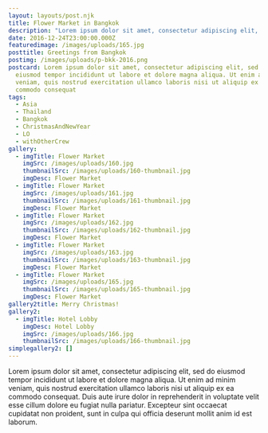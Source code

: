 ```yaml
---
layout: layouts/post.njk
title: Flower Market in Bangkok
description: "Lorem ipsum dolor sit amet, consectetur adipiscing elit, sed do eiusmod "
date: 2016-12-24T23:00:00.000Z
featuredimage: /images/uploads/165.jpg
posttitle: Greetings from Bangkok
postimg: /images/uploads/p-bkk-2016.png
postcard: Lorem ipsum dolor sit amet, consectetur adipiscing elit, sed do
  eiusmod tempor incididunt ut labore et dolore magna aliqua. Ut enim ad minim
  veniam, quis nostrud exercitation ullamco laboris nisi ut aliquip ex ea
  commodo consequat
tags:
  - Asia
  - Thailand
  - Bangkok
  - ChristmasAndNewYear
  - LO
  - withOtherCrew
gallery:
  - imgTitle: Flower Market
    imgSrc: /images/uploads/160.jpg
    thumbnailSrc: /images/uploads/160-thumbnail.jpg
    imgDesc: Flower Market
  - imgTitle: Flower Market
    imgSrc: /images/uploads/161.jpg
    thumbnailSrc: /images/uploads/161-thumbnail.jpg
    imgDesc: Flower Market
  - imgTitle: Flower Market
    imgSrc: /images/uploads/162.jpg
    thumbnailSrc: /images/uploads/162-thumbnail.jpg
    imgDesc: Flower Market
  - imgTitle: Flower Market
    imgSrc: /images/uploads/163.jpg
    thumbnailSrc: /images/uploads/163-thumbnail.jpg
    imgDesc: Flower Market
  - imgTitle: Flower Market
    imgSrc: /images/uploads/165.jpg
    thumbnailSrc: /images/uploads/165-thumbnail.jpg
    imgDesc: Flower Market
gallery2title: Merry Christmas!
gallery2:
  - imgTitle: Hotel Lobby
    imgDesc: Hotel Lobby
    imgSrc: /images/uploads/166.jpg
    thumbnailSrc: /images/uploads/166-thumbnail.jpg
simplegallery2: []
---
```

<!--StartFragment-->

Lorem ipsum dolor sit amet, consectetur adipiscing elit, sed do eiusmod tempor incididunt ut labore et dolore magna aliqua. Ut enim ad minim veniam, quis nostrud exercitation ullamco laboris nisi ut aliquip ex ea commodo consequat. Duis aute irure dolor in reprehenderit in voluptate velit esse cillum dolore eu fugiat nulla pariatur. Excepteur sint occaecat cupidatat non proident, sunt in culpa qui officia deserunt mollit anim id est laborum.

<!--EndFragment-->